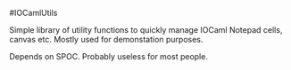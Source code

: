 #IOCamlUtils

Simple library of utility functions
to quickly manage IOCaml Notepad cells, canvas etc.
Mostly used for demonstation purposes.

Depends on SPOC.
Probably useless for most people.
